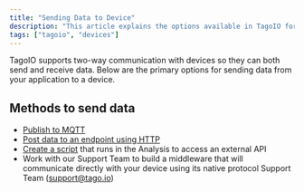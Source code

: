 ```yaml
---
title: "Sending Data to Device"
description: "This article explains the options available in TagoIO for sending data from your application to a device, covering MQTT, HTTP, Analysis scripts, and working with Support for custom middleware."
tags: ["tagoio", "devices"]
---
```

TagoIO supports two-way communication with devices so they can both send and receive data. Below are the primary options for sending data from your application to a device.

## Methods to send data
- [Publish to MQTT](/docs/tagoio/integrations/networks/mqtt/-publishing-and-subscribing)
- [Post data to an endpoint using HTTP](https://api.docs.tago.io/#operation/postDataHTTP)
- [Create a script](/docs/tagoio/analysis/creating-analysis.md) that runs in the Analysis to access an external API
- Work with our Support Team to build a middleware that will communicate directly with your device using its native protocol Support Team (support@tago.io)
